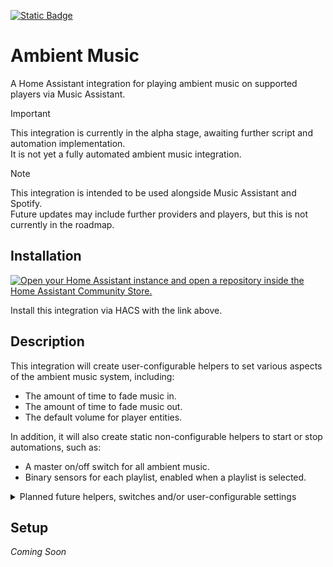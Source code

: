 [![Static Badge](https://img.shields.io/badge/HACS-Custom-41BDF5?style=for-the-badge&logo=homeassistantcommunitystore&logoColor=white)](https://github.com/hacs/integration) 

# Ambient Music

A Home Assistant integration for playing ambient music on supported players via Music Assistant.

> [!IMPORTANT]
> This integration is currently in the alpha stage, awaiting further script and automation implementation.  
> It is not yet a fully automated ambient music integration.

> [!NOTE]
> This integration is intended to be used alongside Music Assistant and Spotify.  
> Future updates may include further providers and players, but this is not currently in the roadmap.

## Installation

[![Open your Home Assistant instance and open a repository inside the Home Assistant Community Store.](https://my.home-assistant.io/badges/hacs_repository.svg)](https://my.home-assistant.io/redirect/hacs_repository/?owner=connochio&repository=ambient_music&category=Integration)

Install this integration via HACS with the link above.

## Description

This integration will create user-configurable helpers to set various aspects of the ambient music system, including:  

- The amount of time to fade music in.
- The amount of time to fade music out.
- The default volume for player entities.

In addition, it will also create static non-configurable helpers to start or stop automations, such as:  

- A master on/off switch for all ambient music.
- Binary sensors for each playlist, enabled when a playlist is selected.

<details>
  <summary>Planned future helpers, switches and/or user-configurable settings</summary>
  <br />
  
  - Blocker entities.
    - These entities will block or stop ambient music from playing based on an entity state or custom template.
  - Configurable sleep mode.
    - Sleep mode will play a user-selected playlist at night, based on user-set time of day binary sensors.  
      This will override any currently selected playlist.
  - Configurable hours
    - Ambient music will play only during set hours, based on user-set time of day binary sensors.
</details>

## Setup

<i>Coming Soon</i>
